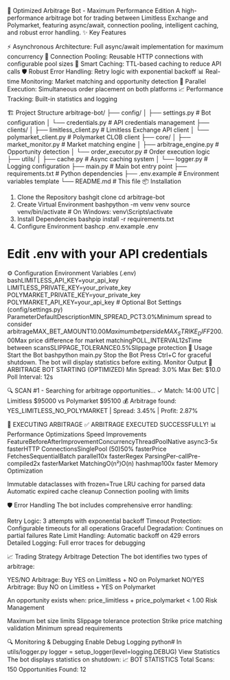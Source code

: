 🚀 Optimized Arbitrage Bot - Maximum Performance Edition
A high-performance arbitrage bot for trading between Limitless Exchange and Polymarket, featuring async/await, connection pooling, intelligent caching, and robust error handling.
✨ Key Features

⚡ Asynchronous Architecture: Full async/await implementation for maximum concurrency
🔄 Connection Pooling: Reusable HTTP connections with configurable pool sizes
💾 Smart Caching: TTL-based caching to reduce API calls
🛡️ Robust Error Handling: Retry logic with exponential backoff
📊 Real-time Monitoring: Market matching and opportunity detection
🎯 Parallel Execution: Simultaneous order placement on both platforms
📈 Performance Tracking: Built-in statistics and logging

🏗️ Project Structure
arbitrage-bot/
├── config/
│   ├── settings.py          # Bot configuration
│   └── credentials.py       # API credentials management
├── clients/
│   ├── limitless_client.py  # Limitless Exchange API client
│   └── polymarket_client.py # Polymarket CLOB client
├── core/
│   ├── market_monitor.py    # Market matching engine
│   ├── arbitrage_engine.py  # Opportunity detection
│   └── order_executor.py    # Order execution logic
├── utils/
│   ├── cache.py            # Async caching system
│   └── logger.py           # Logging configuration
├── main.py                  # Main bot entry point
├── requirements.txt         # Python dependencies
├── .env.example            # Environment variables template
└── README.md               # This file
📦 Installation
1. Clone the Repository
bashgit clone <repository-url>
cd arbitrage-bot
2. Create Virtual Environment
bashpython -m venv venv
source venv/bin/activate  # On Windows: venv\Scripts\activate
3. Install Dependencies
bashpip install -r requirements.txt
4. Configure Environment
bashcp .env.example .env
# Edit .env with your API credentials
⚙️ Configuration
Environment Variables (.env)
bashLIMITLESS_API_KEY=your_api_key
LIMITLESS_PRIVATE_KEY=your_private_key
POLYMARKET_PRIVATE_KEY=your_private_key
POLYMARKET_API_KEY=your_api_key  # Optional
Bot Settings (config/settings.py)
ParameterDefaultDescriptionMIN_SPREAD_PCT3.0%Minimum spread to consider arbitrageMAX_BET_AMOUNT$10.00Maximum bet per sideMAX_STRIKE_DIFF$200.00Max price difference for market matchingPOLL_INTERVAL12sTime between scansSLIPPAGE_TOLERANCE0.5%Slippage protection
🚀 Usage
Start the Bot
bashpython main.py
Stop the Bot
Press Ctrl+C for graceful shutdown. The bot will display statistics before exiting.
Monitor Output
🚀 ARBITRAGE BOT STARTING (OPTIMIZED)
Min Spread:           3.0%
Max Bet:              $10.0
Poll Interval:        12s

🔍 SCAN #1 - Searching for arbitrage opportunities...
✓ Match: 14:00 UTC | Limitless $95000 vs Polymarket $95100
💰 Arbitrage found: YES_LIMITLESS_NO_POLYMARKET | Spread: 3.45% | Profit: 2.87%

🎯 EXECUTING ARBITRAGE
✅ ARBITRAGE EXECUTED SUCCESSFULLY!
📊 Performance Optimizations
Speed Improvements
FeatureBeforeAfterImprovementConcurrencyThreadPoolNative async3-5x fasterHTTP ConnectionsSinglePool (50)50% fasterPrice FetchesSequentialBatch parallel10x fasterRegex ParsingPer-callPre-compiled2x fasterMarket MatchingO(n²)O(n) hashmap100x faster
Memory Optimization

Immutable dataclasses with frozen=True
LRU caching for parsed data
Automatic expired cache cleanup
Connection pooling with limits

🛡️ Error Handling
The bot includes comprehensive error handling:

Retry Logic: 3 attempts with exponential backoff
Timeout Protection: Configurable timeouts for all operations
Graceful Degradation: Continues on partial failures
Rate Limit Handling: Automatic backoff on 429 errors
Detailed Logging: Full error traces for debugging

📈 Trading Strategy
Arbitrage Detection
The bot identifies two types of arbitrage:

YES/NO Arbitrage: Buy YES on Limitless + NO on Polymarket
NO/YES Arbitrage: Buy NO on Limitless + YES on Polymarket

An opportunity exists when: price_limitless + price_polymarket < 1.00
Risk Management

Maximum bet size limits
Slippage tolerance protection
Strike price matching validation
Minimum spread requirements

🔍 Monitoring & Debugging
Enable Debug Logging
python# In utils/logger.py
logger = setup_logger(level=logging.DEBUG)
View Statistics
The bot displays statistics on shutdown:
📈 BOT STATISTICS
Total Scans:          150
Opportunities Found:  12
